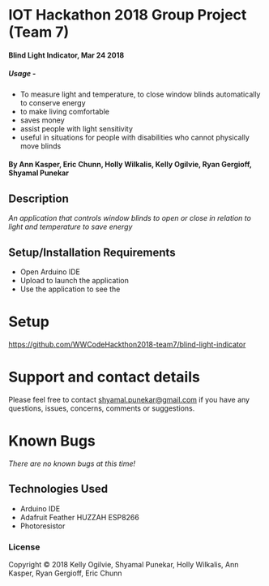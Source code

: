 # IOT Hackathon 2018 Group Project (Team 7)

#### Blind Light Indicator, Mar 24 2018

##### Usage -

* To measure light and temperature, to close window blinds automatically to conserve energy
* to make living comfortable
* saves money
* assist people with light sensitivity
* useful in situations for people with disabilities who cannot physically move blinds


#### By Ann Kasper, Eric Chunn, Holly Wilkalis, Kelly Ogilvie, Ryan Gergioff, Shyamal Punekar

## Description

_An application that controls window blinds to open or close in relation to light and temperature to save energy_

## Setup/Installation Requirements
* Open Arduino IDE
* Upload to launch the application
* Use the application to see the


# Setup
  https://github.com/WWCodeHackthon2018-team7/blind-light-indicator

# Support and contact details

  Please feel free to contact shyamal.punekar@gmail.com if you have any questions, issues, concerns, comments or suggestions.
# Known Bugs
_There are no known bugs at this time!_

## Technologies Used

* Arduino IDE
* Adafruit Feather HUZZAH ESP8266
* Photoresistor




### License

Copyright &copy; 2018 Kelly Ogilvie, Shyamal Punekar, Holly Wilkalis, Ann Kasper, Ryan Gergioff, Eric Chunn